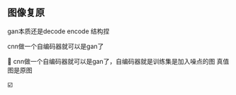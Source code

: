 
## 图像复原


gan本质还是decode encode 结构捏

cnn做一个自编码器就可以是gan了


🚡
cnn做一个自编码器就可以是gan了，自编码器就是训练集是加入噪点的图 真值图是原图

☑️
